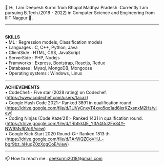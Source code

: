 👋 Hi, I am Deepesh Kurmi from Bhopal Madhya Pradesh. Currently I am pursuing B.Tech.(2018 - 2022) in Computer Science and Engineering from IIIT Nagpur 🏬.
<hr>
</br>
<b>SKILLS</b></br>
• ML : Regression models, Classification models</br>
• Languages : C, C++, Python, Java</br>
• ClientSide : HTML, CSS, JavaScript</br>
• ServerSide : PHP, Nodejs</br>
• Framworks : Express, Bootstrap, Reactjs, Redux</br>
• Databases : Mysql, MongoDB, Mongoose</br>
• Operating systems : Windows, Linux</br>
<hr>

<b>ACHIEVEMENTS</b></br>
• CodeChef:- Five star (2028 rating) on Codechef. (https://www.codechef.com/users/tacaz) </br>
• Google Hash Code 2021:- Ranked 3891 in qualification round. (https://drive.google.com/file/d/1UVyCnxyT4xyq5qc1ad6IxrKZxsnxM2Hs/view) </br>
• Coding Ninjas (Code Kaze’21):- Ranked 1431 in qualification round. (https://drive.google.com/file/d/1RbtkkQE_YIfA4Gd2Fe34Y-NW9MvRjVoS/view) </br>
• Google Kick Start 2020 Round-G:- Ranked 1813 th. (https://drive.google.com/file/d/1ArWQZCoVHJ_-bgr9bz_hHuqZ0zXggCoE/view) </br>
<hr>

📫 How to reach me :  deekurmi2018@gmail.com

<!---
Deepesh-IIITN/Deepesh-IIITN is a ✨ special ✨ repository because its `README.md` (this file) appears on your GitHub profile.
You can click the Preview link to take a look at your changes.
--->
